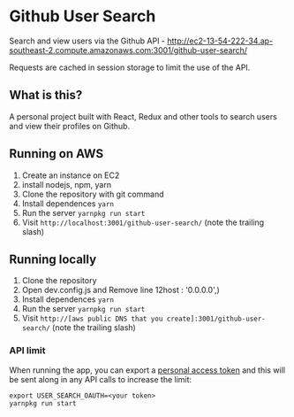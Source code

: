 # Github User Search
Search and view users via the Github API - http://ec2-13-54-222-34.ap-southeast-2.compute.amazonaws.com:3001/github-user-search/

Requests are cached in session storage to limit the use of the API.

## What is this?

A personal project built with React, Redux and other tools to search users and
view their profiles on Github. 


## Running on AWS

1. Create an instance on EC2
1. install nodejs, npm, yarn
1. Clone the repository with git command
1. Install dependences `yarn`
1. Run the server `yarnpkg run start`
1. Visit `http://localhost:3001/github-user-search/` (note the trailing slash)

## Running locally

1. Clone the repository
1. Open dev.config.js and Remove line 12host : '0.0.0.0',)
1. Install dependences `yarn`
1. Run the server `yarnpkg run start`
1. Visit `http://[aws public DNS that you create]:3001/github-user-search/` (note the trailing slash)



### API limit

When running the app, you can export a [personal
access token](https://github.com/blog/1509-personal-api-tokens) and this will be
sent along in any API calls to increase the limit:

```
export USER_SEARCH_OAUTH=<your token>
yarnpkg run start
```
